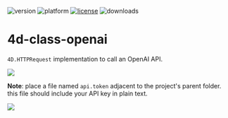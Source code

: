 ![version](https://img.shields.io/badge/version-20%2B-E23089)
![platform](https://img.shields.io/static/v1?label=platform&message=mac-intel%20|%20mac-arm%20|%20win-64&color=blue)
[![license](https://img.shields.io/github/license/miyako/4d-class-openai)](LICENSE)
![downloads](https://img.shields.io/github/downloads/miyako/4d-class-openai/total)

# 4d-class-openai
`4D.HTTPRequest` implementation to call an OpenAI API.

![](https://github.com/miyako/4d-class-openai/assets/1725068/9dfb2304-2381-4abf-ac87-1c9b1f381018)

**Note**: place a file named `api.token` adjacent to the project's parent folder. this file should include your API key in plain text.

![](https://github.com/miyako/4d-class-openai/assets/1725068/8bbf529a-76af-4e0c-8c43-9d7e86c7a938)
